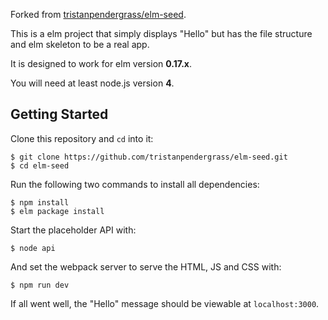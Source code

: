 Forked from [tristanpendergrass/elm-seed](https://github.com/tristanpendergrass/elm-seed).

This is a elm project that simply displays "Hello" but has the file structure and elm skeleton to be a real app.

It is designed to work for elm version **0.17.x**.

You will need at least node.js version **4**.

## Getting Started

Clone this repository and `cd` into it:

```
$ git clone https://github.com/tristanpendergrass/elm-seed.git
$ cd elm-seed
```

Run the following two commands to install all dependencies:

```
$ npm install
$ elm package install
```

Start the placeholder API with:

```
$ node api
```

And set the webpack server to serve the HTML, JS and CSS with:

```
$ npm run dev
```

If all went well, the "Hello" message should be viewable at `localhost:3000`.
